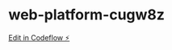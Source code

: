 # web-platform-cugw8z

[Edit in Codeflow ⚡️](https://stackblitz.com/~/github.com/MUKILAN019/web-platform-cugw8z)